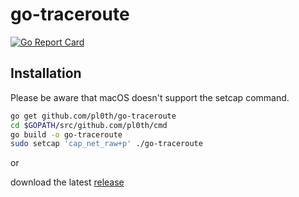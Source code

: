 go-traceroute
=========
[![Go Report Card](https://goreportcard.com/badge/github.com/pl0th/go-traceroute)](https://goreportcard.com/report/github.com/pl0th/go-traceroute)

## Installation
Please be aware that macOS doesn't support the setcap command.
```bash
go get github.com/pl0th/go-traceroute
cd $GOPATH/src/github.com/pl0th/cmd
go build -o go-traceroute
sudo setcap 'cap_net_raw+p' ./go-traceroute
```

or

download the latest [release](https://github.com/pl0th/go-traceroute/releases)
